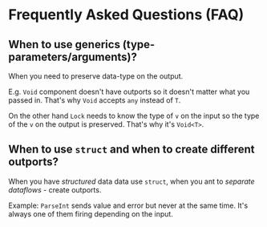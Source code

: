 # Frequently Asked Questions (FAQ)

## When to use generics (type-parameters/arguments)?

When you need to preserve data-type on the output.

E.g. `Void` component doesn't have outports so it doesn't matter what you passed in. That's why `Void` accepts `any` instead of `T`.

On the other hand `Lock` needs to know the type of `v` on the input so the type of the `v` on the output is preserved. That's why it's `Void<T>`.

## When to use `struct` and when to create different outports?

When you have _structured_ data data use `struct`, when you ant to _separate dataflows_ - create outports.

Example: `ParseInt` sends value and error but never at the same time. It's always one of them firing depending on the input.